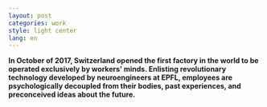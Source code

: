 ```yaml
---
layout: post
categories: work
style: light center
lang: en
---
```


**In October of 2017, Switzerland opened the first factory in the world to be operated exclusively by workers' minds. Enlisting revolutionary technology developed by neuroengineers at EPFL, employees are psychologically decoupled from their bodies, past experiences, and preconceived ideas about the future.**